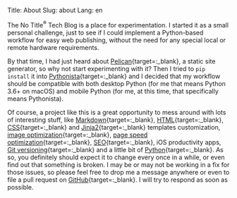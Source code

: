 Title: About 
Slug: about
Lang: en

The No Title<sup>®</sup> Tech Blog is a place for experimentation. I started it as a small personal challenge, just to see if I could implement a Python-based workflow for easy web publishing, without the need for any special local or remote hardware requirements.

By that time, I had just heard about [Pelican](http://docs.getpelican.com/en/stable/){target=:_blank}, a static site generator, so why not start experimenting with it? Then I tried to `pip install` it into [Pythonista](http://omz-software.com/pythonista/){target=:_blank} and I decided that my workflow should be compatible with both desktop Python (for me that means Python 3.6+ on macOS) and mobile Python (for me, at this time, that specifically means Pythonista).

Of course, a project like this is a great opportunity to mess around with lots of interesting stuff, like [Markdown](https://en.wikipedia.org/wiki/Markdown){target=:_blank}, [HTML](https://html.spec.whatwg.org){target=:_blank}, [CSS](https://en.wikipedia.org/wiki/Cascading_Style_Sheets){target=:_blank} and [Jinja2](http://jinja.pocoo.org){target=:_blank} templates customization, [image optimization](https://developers.google.com/web/fundamentals/performance/optimizing-content-efficiency/image-optimization){target=:_blank}, [page speed optimization](https://en.wikipedia.org/wiki/Web_performance){target=:_blank}, [SEO](https://en.wikipedia.org/wiki/Search_engine_optimization){target=:_blank}, iOS productivity apps, [Git versioning](https://git-scm.com){target=:_blank} and a little bit of [Python](https://www.python.org){target=:_blank}. As so, you definitely should expect it to change every once in a while, or even find out that something is broken. I may be or may not be working in a fix for those issues, so please feel free to drop me a message anywhere or even to file a pull request on [GitHub](https://github.com/victordomingos){target=:_blank}. I will try to respond as soon as possible.

